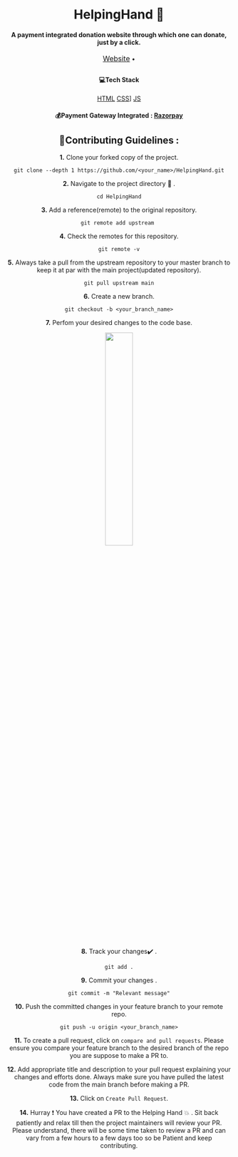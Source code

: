 <h1 align="center">HelpingHand 🤝</h1>
<h4 align="center"> A payment integrated donation website through which one can donate, just by a click. </h4>

<div style="margin-bottom: 2em;">
  <p align="center">
  <span>
    <a style="font-size: 16px;" href="/">Website</a> &bullet;
    <!-- <a style="font-size: 16px;" href="#">Docs</a>  &bullet; -->
    </span>
  </p>
</div>
<div align="center">


####  💻Tech Stack


[HTML](https://img.shields.io/badge/html5%20-%23E34F26.svg?&style=for-the-badge&logo=html5&logoColor=white)
[CSS](https://img.shields.io/badge/css3%20-%231572B6.svg?&style=for-the-badge&logo=css3&logoColor=white)]
[JS](https://img.shields.io/badge/javascript%20-%23323330.svg?&style=for-the-badge&logo=javascript&logoColor=%23F7DF1E)
#### 💰Payment Gateway Integrated : [Razorpay](https://razorpay.com/)

## 📌Contributing Guidelines :

**1.** Clone your forked copy of the project.

```
git clone --depth 1 https://github.com/<your_name>/HelpingHand.git
```

**2.** Navigate to the project directory :file_folder: .

```
cd HelpingHand
```

**3.** Add a reference(remote) to the original repository.

```
git remote add upstream 
```

**4.** Check the remotes for this repository.

```
git remote -v
```

**5.** Always take a pull from the upstream repository to your master branch to keep it at par with the main project(updated repository).

```
git pull upstream main
```

**6.** Create a new branch.

```
git checkout -b <your_branch_name>
```

**7.** Perfom your desired changes to the code base.

<p align="center"><img width=35% src="https://media2.giphy.com/media/L1R1tvI9svkIWwpVYr/giphy.gif?cid=ecf05e47pzi2rpig0vc8pjusra8hiai1b91zgiywvbubu9vu&rid=giphy.gif"></p>

**8.** Track your changes:heavy_check_mark: .

```
git add .
```

**9.** Commit your changes .

```
git commit -m "Relevant message"
```

**10.** Push the committed changes in your feature branch to your remote repo.

```
git push -u origin <your_branch_name>
```

**11.** To create a pull request, click on `compare and pull requests`. Please ensure you compare your feature branch to the desired branch of the repo you are suppose to make a PR to.

**12.** Add appropriate title and description to your pull request explaining your changes and efforts done. Always make sure you have pulled the latest code from the main branch before making a PR.

**13.** Click on `Create Pull Request`.

**14.** Hurray ❗ You have created a PR to the Helping Hand 💥 . Sit back patiently and relax till then the project maintainers will review your PR. Please understand, there will be some time taken to review a PR and can vary from a few hours to a few days too so be Patient and keep contributing.




